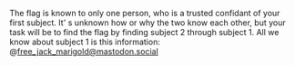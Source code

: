 The flag is known to only one person, who is a trusted confidant of your first subject. It' s unknown how or why the two know each other, but your task will be to find the flag by finding subject 2 through subject 1. All we know about subject 1 is this information: @free_jack_marigold@mastodon.social